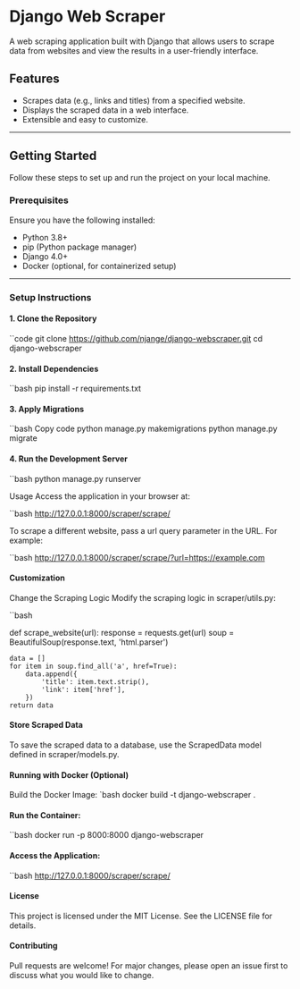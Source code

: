 # **Django Web Scraper**

A web scraping application built with Django that allows users to scrape data from websites and view the results in a user-friendly interface.

## **Features**
- Scrapes data (e.g., links and titles) from a specified website.
- Displays the scraped data in a web interface.
- Extensible and easy to customize.

---

## **Getting Started**

Follow these steps to set up and run the project on your local machine.

### **Prerequisites**
Ensure you have the following installed:
- Python 3.8+
- pip (Python package manager)
- Django 4.0+
- Docker (optional, for containerized setup)

---

### **Setup Instructions**

#### 1. Clone the Repository

``code
git clone https://github.com/njange/django-webscraper.git
cd django-webscraper

#### 2. Install Dependencies

``bash
pip install -r requirements.txt

#### 3. Apply Migrations

``bash
Copy code
python manage.py makemigrations
python manage.py migrate
#### 4. Run the Development Server

``bash
python manage.py runserver

Usage
Access the application in your browser at:

``bash
http://127.0.0.1:8000/scraper/scrape/

To scrape a different website, pass a url query parameter in the URL. For example:

``bash
http://127.0.0.1:8000/scraper/scrape/?url=https://example.com

#### Customization
Change the Scraping Logic
Modify the scraping logic in scraper/utils.py:

``bash

def scrape_website(url):
    response = requests.get(url)
    soup = BeautifulSoup(response.text, 'html.parser')

    data = []
    for item in soup.find_all('a', href=True):
        data.append({
            'title': item.text.strip(),
            'link': item['href'],
        })
    return data
    
#### Store Scraped Data
To save the scraped data to a database, use the ScrapedData model defined in scraper/models.py.

#### Running with Docker (Optional)

Build the Docker Image:
`bash
docker build -t django-webscraper .

#### Run the Container:

``bash
docker run -p 8000:8000 django-webscraper

#### Access the Application:

``bash
http://127.0.0.1:8000/scraper/scrape/
#### License
This project is licensed under the MIT License. See the LICENSE file for details.

#### Contributing
Pull requests are welcome! For major changes, please open an issue first to discuss what you would like to change.
